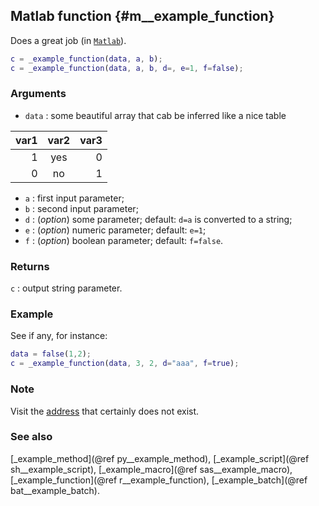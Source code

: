 ## Matlab function {#m__example_function}
Does a great job (in [`Matlab`](https://www.mathworks.com/products/matlab.html)).

~~~matlab
c = _example_function(data, a, b);
c = _example_function(data, a, b, d=, e=1, f=false);
~~~

### Arguments
* `data` : some beautiful array that cab be inferred like a nice table

var1 | var2 | var3
-----:|:----:|----:
1 | yes | 0
0 | no | 1
* `a` : first input parameter;
* `b` : second input parameter;
* `d` : (_option_) some parameter; default: `d=a` is converted to a string;
* `e` : (_option_) numeric parameter; default: `e=1`;
* `f` : (_option_) boolean parameter; default: `f=false`.

### Returns
`c` : output string parameter.

### Example
See if any, for instance:

~~~matlab
data = false(1,2);
c = _example_function(data, 3, 2, d="aaa", f=true);
~~~

### Note
Visit the [address](http://www.some_function.html) that certainly does not exist.

### See also
[_example_method](@ref py__example_method), [_example_script](@ref sh__example_script),
[_example_macro](@ref sas__example_macro), [_example_function](@ref r__example_function),
[_example_batch](@ref bat__example_batch).

